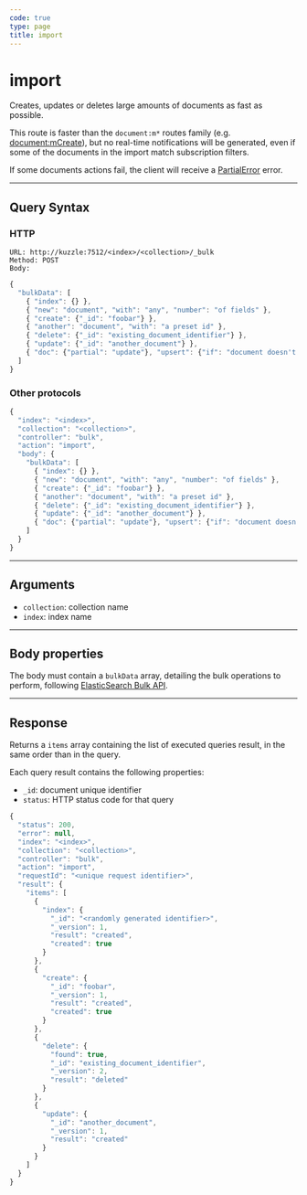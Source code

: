 ```yaml
---
code: true
type: page
title: import
---
```


# import



Creates, updates or deletes large amounts of documents as fast as possible.

This route is faster than the `document:m*` routes family (e.g. [document:mCreate](/core/1/api/api-reference/controller-document/m-create/)), but no real-time notifications will be generated, even if some of the documents in the import match subscription filters.

If some documents actions fail, the client will receive a [PartialError](/core/1/api/essentials/errors/#partialerror) error.

---

## Query Syntax

### HTTP

```http
URL: http://kuzzle:7512/<index>/<collection>/_bulk
Method: POST
Body:
```

```js
{
  "bulkData": [
    { "index": {} },
    { "new": "document", "with": "any", "number": "of fields" },
    { "create": {"_id": "foobar"} },
    { "another": "document", "with": "a preset id" },
    { "delete": {"_id": "existing_document_identifier"} },
    { "update": {"_id": "another_document"} },
    { "doc": {"partial": "update"}, "upsert": {"if": "document doesn't exist"} }
  ]
}
```

### Other protocols

```js
{
  "index": "<index>",
  "collection": "<collection>",
  "controller": "bulk",
  "action": "import",
  "body": {
    "bulkData": [
      { "index": {} },
      { "new": "document", "with": "any", "number": "of fields" },
      { "create": {"_id": "foobar"} },
      { "another": "document", "with": "a preset id" },
      { "delete": {"_id": "existing_document_identifier"} },
      { "update": {"_id": "another_document"} },
      { "doc": {"partial": "update"}, "upsert": {"if": "document doesn't exist"} }
    ]
  }
}
```

---

## Arguments

- `collection`: collection name
- `index`: index name

---

## Body properties

The body must contain a `bulkData` array, detailing the bulk operations to perform, following [ElasticSearch Bulk API](https://www.elastic.co/guide/en/elasticsearch/reference/5.6/docs-bulk.html).

---

## Response

Returns a `items` array containing the list of executed queries result, in the same order than in the query.

Each query result contains the following properties:

- `_id`: document unique identifier
- `status`: HTTP status code for that query

```javascript
{
  "status": 200,
  "error": null,
  "index": "<index>",
  "collection": "<collection>",
  "controller": "bulk",
  "action": "import",
  "requestId": "<unique request identifier>",
  "result": {
    "items": [
      {
        "index": {
          "_id": "<randomly generated identifier>",
          "_version": 1,
          "result": "created",
          "created": true
        }
      },
      {
        "create": {
          "_id": "foobar",
          "_version": 1,
          "result": "created",
          "created": true
        }
      },
      {
        "delete": {
          "found": true,
          "_id": "existing_document_identifier",
          "_version": 2,
          "result": "deleted"
        }
      },
      {
        "update": {
          "_id": "another_document",
          "_version": 1,
          "result": "created"
        }
      }
    ]
  }
}
```

